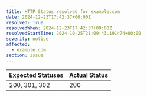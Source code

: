 ```yaml
---
title: HTTP Status resolved for example.com
date: 2024-12-23T17:42:37+00:00Z
resolved: True
resolvedWhen: 2024-12-23T17:42:37+00:00Z
resolvedStartTime: 2024-10-25T21:09:43.191474+00:00
severity: notice
affected:
  - example.com
section: issue
---
```


| Expected Statuses | Actual Status  |
|-------------------|----------------|
| 200, 301, 302 | 200 |
